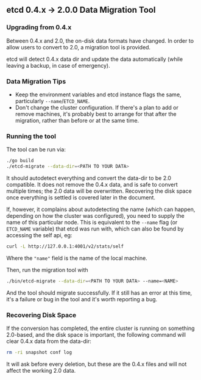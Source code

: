 ## etcd 0.4.x -> 2.0.0 Data Migration Tool

### Upgrading from 0.4.x

Between 0.4.x and 2.0, the on-disk data formats have changed. In order to allow users to convert to 2.0, a migration tool is provided.

etcd will detect 0.4.x data dir and update the data automatically (while leaving a backup, in case of emergency).

### Data Migration Tips

* Keep the environment variables and etcd instance flags the same, particularly `--name`/`ETCD_NAME`.
* Don't change the cluster configuration. If there's a plan to add or remove machines, it's probably best to arrange for that after the migration, rather than before or at the same time.

### Running the tool

The tool can be run via:
```sh
./go build
./etcd-migrate --data-dir=<PATH TO YOUR DATA>
```

It should autodetect everything and convert the data-dir to be 2.0 compatible. It does not remove the 0.4.x data, and is safe to convert multiple times; the 2.0 data will be overwritten. Recovering the disk space once everything is settled is covered later in the document.

If, however, it complains about autodetecting the name (which can happen, depending on how the cluster was configured), you need to supply the name of this particular node. This is equivalent to the `--name` flag (or `ETCD_NAME` variable) that etcd was run with, which can also be found by accessing the self api, eg:

```sh
curl -L http://127.0.0.1:4001/v2/stats/self
```

Where the `"name"` field is the name of the local machine.

Then, run the migration tool with

```sh
./bin/etcd-migrate --data-dir=<PATH TO YOUR DATA> --name=<NAME>
```

And the tool should migrate successfully. If it still has an error at this time, it's a failure or bug in the tool and it's worth reporting a bug.

### Recovering Disk Space

If the conversion has completed, the entire cluster is running on something 2.0-based, and the disk space is important, the following command will clear 0.4.x data from the data-dir:

```sh
rm -ri snapshot conf log
```

It will ask before every deletion, but these are the 0.4.x files and will not affect the working 2.0 data.
